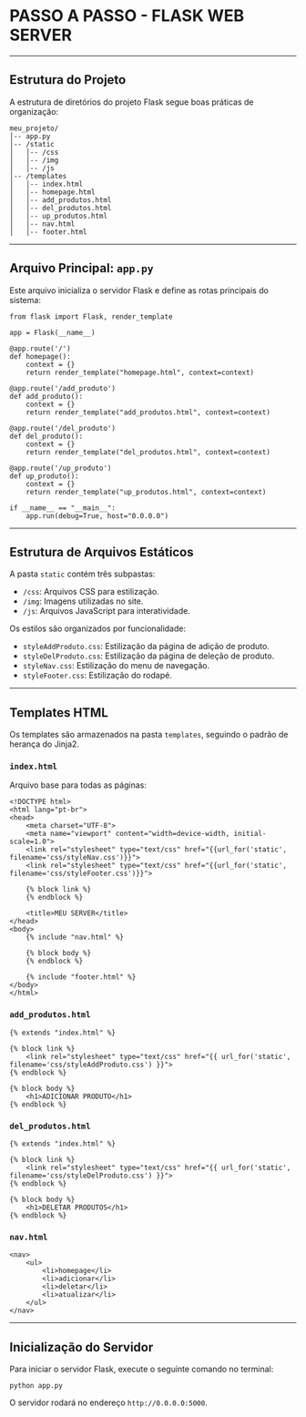 # PASSO A PASSO - FLASK WEB SERVER

---

## Estrutura do Projeto

A estrutura de diretórios do projeto Flask segue boas práticas de organização:

```
meu_projeto/
│-- app.py
│-- /static
│   │-- /css
│   │-- /img
│   │-- /js
│-- /templates
│   │-- index.html
│   │-- homepage.html
│   │-- add_produtos.html
│   │-- del_produtos.html
│   │-- up_produtos.html
│   │-- nav.html
│   │-- footer.html
```

---

## Arquivo Principal: `app.py`

Este arquivo inicializa o servidor Flask e define as rotas principais do sistema:

```
from flask import Flask, render_template

app = Flask(__name__)

@app.route('/')
def homepage():
    context = {}
    return render_template("homepage.html", context=context)

@app.route('/add_produto')
def add_produto():
    context = {}
    return render_template("add_produtos.html", context=context)

@app.route('/del_produto')
def del_produto():
    context = {}
    return render_template("del_produtos.html", context=context)

@app.route('/up_produto')
def up_produto():
    context = {}
    return render_template("up_produtos.html", context=context)

if __name__ == "__main__":
    app.run(debug=True, host="0.0.0.0")
```

---

## Estrutura de Arquivos Estáticos

A pasta `static` contém três subpastas:

- `/css`: Arquivos CSS para estilização.
- `/img`: Imagens utilizadas no site.
- `/js`: Arquivos JavaScript para interatividade.

Os estilos são organizados por funcionalidade:

- `styleAddProduto.css`: Estilização da página de adição de produto.
- `styleDelProduto.css`: Estilização da página de deleção de produto.
- `styleNav.css`: Estilização do menu de navegação.
- `styleFooter.css`: Estilização do rodapé.

---

## Templates HTML

Os templates são armazenados na pasta `templates`, seguindo o padrão de herança do Jinja2.

### `index.html`

Arquivo base para todas as páginas:

```
<!DOCTYPE html>
<html lang="pt-br">
<head>
    <meta charset="UTF-8">
    <meta name="viewport" content="width=device-width, initial-scale=1.0">
    <link rel="stylesheet" type="text/css" href="{{url_for('static', filename='css/styleNav.css')}}">
    <link rel="stylesheet" type="text/css" href="{{url_for('static', filename='css/styleFooter.css')}}">

    {% block link %}
    {% endblock %}

    <title>MEU SERVER</title>
</head>
<body>
    {% include "nav.html" %}

    {% block body %}
    {% endblock %}

    {% include "footer.html" %}
</body>
</html>
```

### `add_produtos.html`

```
{% extends "index.html" %}

{% block link %}
    <link rel="stylesheet" type="text/css" href="{{ url_for('static', filename='css/styleAddProduto.css') }}">
{% endblock %}

{% block body %}
    <h1>ADICIONAR PRODUTO</h1>
{% endblock %}
```

### `del_produtos.html`

```
{% extends "index.html" %}

{% block link %}
    <link rel="stylesheet" type="text/css" href="{{ url_for('static', filename='css/styleDelProduto.css') }}">
{% endblock %}

{% block body %}
    <h1>DELETAR PRODUTOS</h1>
{% endblock %}
```

### `nav.html`

```
<nav>
    <ul>
        <li>homepage</li>
        <li>adicionar</li>
        <li>deletar</li>
        <li>atualizar</li>
    </ul>
</nav>
```

---

## Inicialização do Servidor

Para iniciar o servidor Flask, execute o seguinte comando no terminal:

```
python app.py
```

O servidor rodará no endereço `http://0.0.0.0:5000`.
